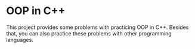 # OOP in C++
 This project provides some problems with practicing OOP in C++. Besides that, you can also practice these problems with other programming languages.
